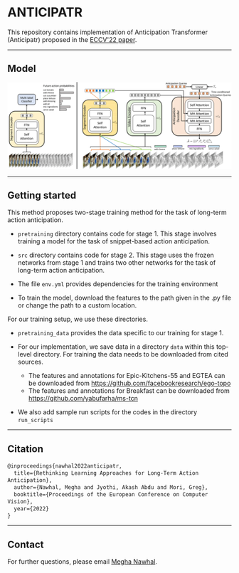 # ANTICIPATR

This repository contains implementation of Anticipation Transformer (Anticipatr) proposed in the [ECCV'22 paper](https://meghanawhal.github.io/projects/anticipatr/resources/nawhal_eccv22.pdf).

---

## Model

<div align='center'>
  <img src='assets/model.png' width='512px'>
</div>

---

## Getting started

This method proposes two-stage training method for the task of long-term action anticipation.

- `pretraining` directory contains code for stage 1. This stage involves training a model for the task of snippet-based action anticipation.
- `src` directory contains code for stage 2. This stage uses the frozen networks from stage 1 and trains two other networks for the task of long-term action anticipation.

- The file `env.yml` provides dependencies for the training environment

- To train the model, download the features to the path given in the
<dataset>.py file or change the path to a custom location.

For our training setup, we use these directories.

- `pretraining_data` provides the data specific to our training for stage 1.
- For our implementation, we save data in a directory `data` within this
  top-level directory. For training the data needs to be downloaded from cited sources.
   - The features and annotations for Epic-Kitchens-55 and EGTEA can be downloaded from
   https://github.com/facebookresearch/ego-topo
   - The features and annotations for Breakfast can be downloaded from
   https://github.com/yabufarha/ms-tcn


- We also add sample run scripts for the codes in the directory `run_scripts`

---

## Citation

```
@inproceedings{nawhal2022anticipatr,
  title={Rethinking Learning Approaches for Long-Term Action Anticipation},
  author={Nawhal, Megha and Jyothi, Akash Abdu and Mori, Greg},
  booktitle={Proceedings of the European Conference on Computer Vision},
  year={2022}
}
```

---


## Contact

For further questions, please email [Megha Nawhal](http://meghanawhal.github.io).
